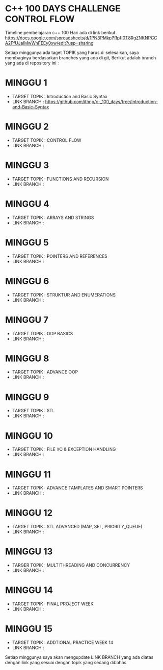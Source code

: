 # C++ 100 DAYS CHALLENGE CONTROL FLOW


Timeline pembelajaran c++ 100 Hari ada di link berikut
https://docs.google.com/spreadsheets/d/1PN3PMkpPRpfI0T8RgZNKNPCCA2FfUJaIMwWnFEEy0xw/edit?usp=sharing

Setiap minggunya ada taget TOPIK yang harus di selesaikan, saya membaginya berdasarkan branches yang ada di git, Berikut adalah branch yang ada di repository ini :

# MINGGU 1 
- TARGET TOPIK    : Introduction and Basic Syntax
- LINK BRANCH     : https://github.com/ithnp/c-_100_days/tree/Introduction-and-Basic-Syntax

# MINGGU 2
- TARGET TOPIK    : CONTROL FLOW
- LINK BRANCH     : 

# MINGGU 3
- TARGET TOPIK    : FUNCTIONS AND RECURSION
- LINK BRANCH     : 

# MINGGU 4
- TARGET TOPIK    : ARRAYS AND STRINGS
- LINK BRANCH     :

# MINGGU 5
- TARGET TOPIK    : POINTERS AND REFERENCES
- LINK BRANCH     :

# MINGGU 6
- TARGET TOPIK    : STRUKTUR AND ENUMERATIONS
- LINK BRANCH     :

# MINGGU 7
- TARGET TOPIK    : OOP BASICS
- LINK BRANCH     :

# MINGGU 8
- TARGET TOPIK    : ADVANCE OOP
- LINK BRANCH     :

# MINGGU 9
- TARGET TOPIK    : STL
- LINK BRANCH     :

# MINGGU 10
- TARGET TOPIK    : FILE I/O & EXCEPTION HANDLING
- LINK BRANCH     :

# MINGGU 11
- TARGET TOPIK    : ADVANCE TAMPLATES AND SMART POINTERS
- LINK BRANCH     :

# MINGGU 12
- TARGET TOPIK    : STL ADVANCED (MAP, SET, PRIORITY_QUEUE)
- LINK BRANCH     :

# MINGGU 13
- TARGER TOPIK    : MULTITHREADING AND CONCURRENCY
- LINK BRANCH     : 
    
# MINGGU 14
- TARGET TOPIK    : FINAL PROJECT WEEK
- LINK BRANCH     :

# MINGGU 15
- TARGET TOPIK    : ADDTIONAL PRACTICE WEEK 14
- LINK BRANCH     :

Setiap minggunya saya akan mengupdate LINK BRANCH yang ada diatas dengan link yang sesuai dengan topik yang sedang dibahas